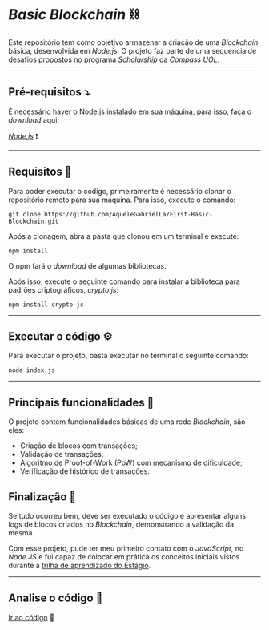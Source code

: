# _Basic Blockchain_ ⛓️
Este repositório tem como objetivo armazenar a criação de uma _Blockchain_ básica, desenvolvida em _Node.js_. O projeto faz parte de uma sequencia de desafios propostos no programa _Scholarship_ da _Compass UOL_.

---

## Pré-requisitos ⤵️

É necessário haver o Node.js instalado em sua máquina, para isso, faça o _download_ aqui:

[_Node.js_](https://nodejs.org/en/download/package-manager) ❗

---

## Requisitos 🧰
Para poder executar o código, primeiramente é necessário clonar o repositório remoto para sua máquina. Para isso, execute o comando:

`git clone https://github.com/AqueleGabrielLa/First-Basic-Blockchain.git`

Após a clonagem, abra a pasta que clonou em um terminal e execute:

`npm install`

O npm fará o _download_ de algumas bibliotecas.

Após isso, execute o seguinte comando para instalar a biblioteca para padrões criptográficos, _crypto.js_:

`npm install crypto-js`

---

## Executar o código ⚙️
Para executar o projeto, basta executar no terminal o seguinte comando:

`node index.js`

---

## Principais funcionalidades 🔧

O projeto contém funcionalidades básicas de uma rede _Blockchain_, são eles:

- Criação de blocos com transações;
- Validação de transações;
- Algoritmo de Proof-of-Work (PoW) com mecanismo de dificuldade;
- Verificação de histórico de transações.


## Finalização 🤔
Se tudo ocorreu bem, deve ser executado o código e apresentar alguns logs de blocos criados no _Blockchain_, demonstrando a validação da mesma.

Com esse projeto, pude ter meu primeiro contato com o _JavaScript_, no _Node.JS_ e fui capaz de colocar em prática os conceitos iniciais vistos durante a [trilha de aprendizado do Estágio](https://github.com/AqueleGabrielLa/revisao-estagio-compass).

---

## Analise o código 🧐

[Ir ao código](./src/) 📍